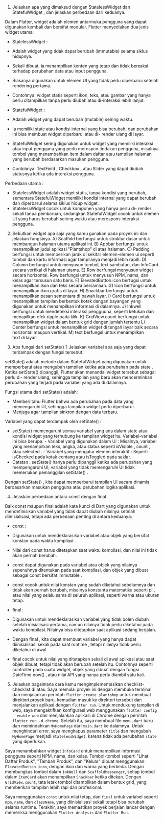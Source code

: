 1. Jelaskan apa yang dimaksud dengan  StatelessWidget  dan  StatefulWidget , dan jelaskan perbedaan dari keduanya.

Dalam Flutter,  widget  adalah elemen antarmuka pengguna yang dapat digunakan kembali dan bersifat modular. Flutter menyediakan dua jenis widget utama:

-  StatelessWidget : 
  - Adalah widget yang tidak dapat berubah (immutable) selama siklus hidupnya.
  - Sekali dibuat, ia menampilkan konten yang tetap dan tidak bereaksi terhadap perubahan data atau input pengguna.
  - Biasanya digunakan untuk elemen UI yang tidak perlu diperbarui setelah rendering pertama.
  - Contohnya: widget statis seperti ikon, teks, atau gambar yang hanya perlu ditampilkan tanpa perlu diubah atau di-interaksi lebih lanjut.

-  StatefulWidget : 
  - Adalah widget yang dapat berubah (mutable) seiring waktu.
  - Ia memiliki  state  atau kondisi internal yang bisa berubah, dan perubahan ini bisa membuat widget diperbarui atau di- render  ulang di layar.
  -  StatefulWidget  sering digunakan untuk widget yang memiliki interaksi atau input pengguna yang perlu merespon tindakan pengguna, misalnya tombol yang menambahkan item dalam daftar atau tampilan halaman yang berubah berdasarkan masukan pengguna.
  - Contohnya:  TextField ,  Checkbox , atau  Slider  yang dapat diubah statusnya ketika ada interaksi pengguna.

 Perbedaan utama :
  -  StatelessWidget  adalah widget statis, tanpa kondisi yang berubah, sementara  StatefulWidget  memiliki kondisi internal yang dapat berubah dan diperbarui selama siklus hidup widget.
  - StatelessWidget cocok untuk komponen yang hanya perlu di- render  sekali tanpa pembaruan, sedangkan StatefulWidget cocok untuk elemen UI yang harus berubah seiring waktu atau merespons interaksi pengguna.



2. Sebutkan widget apa saja yang kamu gunakan pada proyek ini dan jelaskan fungsinya.
    A) Scaffold berfungsi untuk struktur dasar untuk membangun halaman utama aplikasi ini.
    B) Appbar berfungsi untuk menampilkan judul aplikasi "Plantshop" di atas halaman.
    C) Padding berfungsi untuk memberikan jarak di sekitar elemen-elemen ui seperti tombol dan kartu informasi agar tampilanya menjadi lebih rapih.
    D) Column berfungsi untuk menyusun tombol, text sambutan, dan InfoCard secara vertikal di halaman utama.
    E) Row berfungsi menyusun widget secara horizontal. Row berfungsi untuk menyusun NPM, nama, dan kelas agar tersusun satu baris.
    F) ElevatedButton.icon berfugsi untuk menampilkan ikon dan teks secara bersamaan.
    G) Icon berfungsi untuk menampilkan ikon grafis di layar.
    H) Snackbar berfungsi untuk menampilkan pesan sementara di bawah layar.
    I) Card berfungsi untuk menampilkan tampilan berbentuk kotak dengan bayangan yang digunakan untuk menampilkan informasi di dalamnya.
    J) Inkwell berfungsi untuk mendeteksi interaksi pengguuna, seperti ketukan dan menapilkan efek ripple pada klik.
    K) GridView.count berfungsi untuk menampilkan widget dalam bentuk grid dengan jumlah tertentu
    L) Center berfungsi untuk menampilkan widget di tengah layar baik secara horizontal maupun vertikal.
    M) text berfungsi untuk menampilkan text di layar.

3. Apa fungsi dari  setState() ? Jelaskan variabel apa saja yang dapat terdampak dengan fungsi tersebut.

 setState()  adalah metode dalam  StatefulWidget  yang digunakan untuk memperbarui atau mengubah tampilan ketika ada perubahan pada  state . Ketika  setState()  dipanggil, Flutter akan menandai widget tersebut sebagai perlu di- render  ulang, sehingga tampilan yang baru akan mencerminkan perubahan yang terjadi pada variabel yang ada di dalamnya.

Fungsi utama dari  setState()  adalah:
- Memberi tahu Flutter bahwa ada perubahan pada data yang memengaruhi UI, sehingga tampilan widget perlu diperbarui.
- Menjaga agar tampilan sinkron dengan data terbaru.

 Variabel yang dapat terdampak oleh  setState()  :
  -  setState()  memengaruhi semua variabel yang ada dalam  state  atau kondisi  widget  yang terhubung ke tampilan widget itu. Variabel-variabel ini bisa berupa:
    -  Variabel yang digunakan dalam UI : Misalnya, variabel yang menampilkan teks, angka, atau status seperti  isVisible ,  count , atau  selected .
    -  Variabel yang mengatur elemen interaktif : Seperti  isChecked  pada kotak centang atau  isToggled  pada saklar.
  -  Catatan :  setState()  hanya perlu dipanggil ketika ada perubahan yang mempengaruhi UI; variabel yang tidak memengaruhi UI tidak memerlukan pemanggilan  setState() .

Dengan  setState() , kita dapat memperbarui tampilan UI secara dinamis berdasarkan masukan pengguna atau perubahan logika aplikasi.



4. Jelaskan perbedaan antara  const  dengan  final .

Baik  const  maupun  final  adalah kata kunci di Dart yang digunakan untuk mendefinisikan variabel yang tidak dapat diubah nilainya setelah diinisialisasi, tetapi ada perbedaan penting di antara keduanya:

-  const :
  - Digunakan untuk mendeklarasikan variabel atau objek yang bersifat  konstan pada waktu kompilasi .
  - Nilai dari  const  harus ditetapkan saat waktu kompilasi, dan nilai ini tidak akan pernah berubah.
  -  const  dapat digunakan pada variabel atau objek yang nilainya sepenuhnya ditentukan pada saat kompilasi, dan objek yang dibuat sebagai  const  bersifat  immutable .
  -  const  cocok untuk nilai konstan yang sudah diketahui sebelumnya dan tidak akan pernah berubah, misalnya konstanta matematika seperti  pi , atau nilai yang selalu sama di seluruh aplikasi, seperti warna atau ukuran tetap.

-  final :
  - Digunakan untuk mendeklarasikan variabel yang tidak boleh diubah setelah inisialisasi pertama, namun nilainya tidak perlu diketahui pada waktu kompilasi. Nilainya bisa ditetapkan saat aplikasi sedang berjalan.
  - Dengan  final , kita dapat membuat variabel yang hanya dapat diinisialisasi sekali pada saat  runtime , tetapi nilainya tidak perlu diketahui di awal.
  -  final  cocok untuk nilai yang ditetapkan sekali di awal aplikasi atau saat objek dibuat, tetapi tidak akan berubah setelah itu. Contohnya seperti  controller  pada suatu widget, objek yang dibuat dengan fungsi  DateTime.now() , atau nilai API yang hanya perlu diambil satu kali.



5.  Jelaskan bagaimana cara kamu mengimplementasikan checklist-checklist di atas.
Saya memulai proyek ini dengan membuka terminal dan menjalankan perintah `flutter create plantshop` untuk membuat direktori proyek baru, kemudian masuk ke direktori tersebut dan menjalankan aplikasi dengan `flutter run`. Untuk mendukung tampilan di web, saya mengaktifkan konfigurasi web menggunakan `flutter config --enable-web` dan menjalankan aplikasi di Chrome dengan perintah `flutter run -d chrome`. Setelah itu, saya membuat file `menu.dart` baru dan memindahkan `MyHomePage` dari `main.dart` ke dalamnya. Untuk menghindari error, saya menghapus parameter `title` dan mengubah `MyHomePage` menjadi `StatelessWidget`, karena tidak ada perubahan `state` yang diperlukan.

Saya menambahkan widget `InfoCard` untuk menampilkan informasi pengguna seperti NPM, nama, dan kelas. Tombol-tombol seperti "Lihat Daftar Produk", "Tambah Produk", dan "Keluar" dibuat menggunakan `ElevatedButton.icon`, dengan ikon dan warna yang berbeda. Dengan membungkus tombol dalam `InkWell` dan `ScaffoldMessenger`, setiap tombol dalam `ItemCard` akan menampilkan `Snackbar` ketika ditekan. Dengan `GridView.count`, tata letak tombol ditampilkan dalam bentuk grid, yang memberikan tampilan lebih rapi dan profesional.

Saya menggunakan `const` untuk nilai tetap, dan `final` untuk variabel seperti `npm`, `name`, dan `className`, yang diinisialisasi sekali tetapi bisa berubah selama runtime. Terakhir, saya memastikan proyek berjalan lancar dengan memeriksa menggunakan `Flutter Analysis` dan `Flutter Run`.